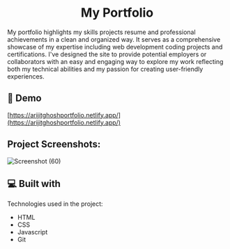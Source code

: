 <h1 align="center" id="title">My Portfolio</h1>

<p id="description">My portfolio highlights my skills projects resume and professional achievements in a clean and organized way. It serves as a comprehensive showcase of my expertise including web development coding projects and certifications. I've designed the site to provide potential employers or collaborators with an easy and engaging way to explore my work reflecting both my technical abilities and my passion for creating user-friendly experiences.</p>

<h2>🚀 Demo</h2>

[https://arijitghoshportfolio.netlify.app/](https://arijitghoshportfolio.netlify.app/)


<h2>Project Screenshots:</h2>


![Screenshot (60)](https://github.com/user-attachments/assets/d41276dc-9907-4050-96dd-57423b8a3216)
  
  
<h2>💻 Built with</h2>

Technologies used in the project:

*   HTML
*   CSS
*   Javascript
*   Git
